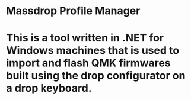 # Massdrop Profile Manager
# This is a tool written in .NET for Windows machines that is used to import and flash QMK firmwares built using the drop configurator on a drop keyboard.
